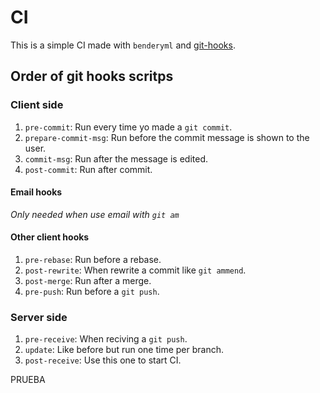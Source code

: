 # CI 

This is a simple CI made with `benderyml` and [git-hooks](https://git-scm.com/book/en/v2/Customizing-Git-Git-Hooks).


## Order of git hooks scritps

### Client side

1. `pre-commit`: Run every time yo made a `git commit`.
2. `prepare-commit-msg`: Run before the commit message is shown to the user.
3. `commit-msg`: Run after the message is edited.
4. `post-commit`: Run after commit.

#### Email hooks

_Only needed when use email with `git am`_

#### Other client hooks

1. `pre-rebase`: Run before a rebase.
2. `post-rewrite`: When rewrite a commit like `git ammend`.
3. `post-merge`: Run after a merge.
4. `pre-push`: Run before a `git push`.

### Server side

1. `pre-receive`: When reciving a `git push`.
2. `update`:  Like before but run one time per branch. 
3. `post-receive`: Use this one to start CI.



PRUEBA